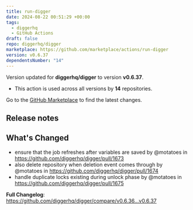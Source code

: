 ```yaml
---
title: run-digger
date: 2024-08-22 00:51:29 +00:00
tags:
  - diggerhq
  - GitHub Actions
draft: false
repo: diggerhq/digger
marketplace: https://github.com/marketplace/actions/run-digger
version: v0.6.37
dependentsNumber: "14"
---
```



Version updated for **diggerhq/digger** to version **v0.6.37**.
- This action is used across all versions by **14** repositories.

Go to the [GitHub Marketplace](https://github.com/marketplace/actions/run-digger) to find the latest changes.

## Release notes

## What's Changed
* ensure that the job refreshes after variables are saved by @motatoes in https://github.com/diggerhq/digger/pull/1673
* also delete repository when deletion event comes through by @motatoes in https://github.com/diggerhq/digger/pull/1674
* handle duplicate locks existing during unlock phase by @motatoes in https://github.com/diggerhq/digger/pull/1675


**Full Changelog**: https://github.com/diggerhq/digger/compare/v0.6.36...v0.6.37
